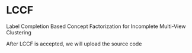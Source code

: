 # LCCF
Label Completion Based Concept Factorization for Incomplete Multi-View Clustering

After LCCF is accepted, we will upload the source code

